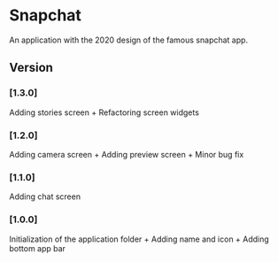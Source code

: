 # Snapchat
An application with the 2020 design of the famous snapchat app.

## Version
### [1.3.0] 
Adding stories screen + Refactoring screen widgets

### [1.2.0] 
Adding camera screen + Adding preview screen + Minor bug fix

### [1.1.0] 
Adding chat screen

### [1.0.0] 
Initialization of the application folder + Adding name and icon + Adding bottom app bar